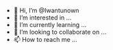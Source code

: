 - 👋 Hi, I’m @Iwantunown
- 👀 I’m interested in ...
- 🌱 I’m currently learning ...
- 💞️ I’m looking to collaborate on ...
- 📫 How to reach me ...

<!---
Iwantunown/Iwantunown is a ✨ special ✨ repository because its `README.md` (this file) appears on your GitHub profile.
You can click the Preview link to take a look at your changes.
--->
